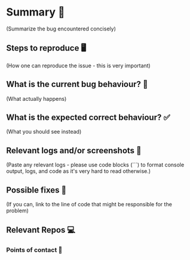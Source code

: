 # Summary 📖

(Summarize the bug encountered concisely)


## Steps to reproduce 🖥️

(How one can reproduce the issue - this is very important)


## What is the current bug behaviour? 🤨

(What actually happens)


## What is the expected correct behaviour? ✅

(What you should see instead)


## Relevant logs and/or screenshots 📝

(Paste any relevant logs - please use code blocks (```) to format console output,
logs, and code as it's very hard to read otherwise.)


## Possible fixes 🔨

(If you can, link to the line of code that might be responsible for the problem)

## Relevant Repos 💻

### Points of contact 🙊
